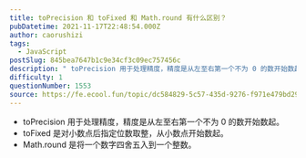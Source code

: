 ```yaml
---
title: toPrecision 和 toFixed 和 Math.round 有什么区别？
pubDatetime: 2021-11-17T22:48:54.000Z
author: caorushizi
tags:
  - JavaScript
postSlug: 845bea7647b1c9e34cf3c09ec757456c
description: " toPrecision 用于处理精度，精度是从左至右第一个不为 0 的数开始数起。 toFixed 是对小数点后指定位数取整，从小数点开始数起。 Math.round 是将一个数字四舍五入到一个整数。 "
difficulty: 1
questionNumber: 1553
source: https://fe.ecool.fun/topic/dc584829-5c57-435d-9276-f971e479bd29
---
```


- toPrecision 用于处理精度，精度是从左至右第一个不为 0 的数开始数起。
- toFixed 是对小数点后指定位数取整，从小数点开始数起。
- Math.round 是将一个数字四舍五入到一个整数。

